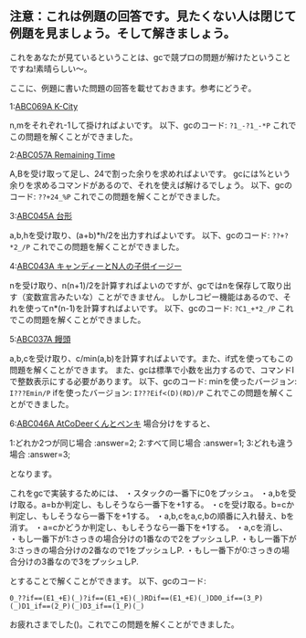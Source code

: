 ## **注意：これは例題の回答です。見たくない人は閉じて例題を見ましょう。そして解きましょう。**



























































これをあなたが見ているということは、gcで競プロの問題が解けたということですね!素晴らしい～。

ここに、例題に書いた問題の回答を載せておきます。参考にどうぞ。

1:[ABC069A K-City](https://atcoder.jp/contests/abc069/tasks/abc069_a)

n,mをそれぞれ-1して掛ければよいです。
以下、gcのコード:
`?1_-?1_-*P` 
これでこの問題を解くことができました。



2:[ABC057A Remaining Time](https://atcoder.jp/contests/abc057/tasks/abc057_a)

A,Bを受け取って足し、24で割った余りを求めればよいです。
gcには%という余りを求めるコマンドがあるので、それを使えば解けるでしょう。
以下、gcのコード:
`??+24_%P`
これでこの問題を解くことができました。



3:[ABC045A 台形](https://atcoder.jp/contests/abc045/tasks/abc045_a)

a,b,hを受け取り、(a+b)*h/2を出力すればよいです。
以下、gcのコード:
`??+?*2_/P`
これでこの問題を解くことができました。 



4:[ABC043A キャンディーとN人の子供イージー](https://atcoder.jp/contests/abc043/tasks/abc043_a)

nを受け取り、n(n+1)/2を計算すればよいのですが、gcではnを保存して取り出す（変数宣言みたいな）ことができません。
しかしコピー機能はあるので、それを使ってn*(n-1)を計算すればよいです。
以下、gcのコード:
`?C1_+*2_/P`
これでこの問題を解くことができました。
 
 
 
5:[ABC037A 饅頭](https://atcoder.jp/contests/abc037/tasks/abc037_a)

a,b,cを受け取り、c/min(a,b)を計算すればよいです。また、if式を使ってもこの問題を解くことができます。
また、gcは標準で小数を出力するので、コマンドIで整数表示にする必要があります。
以下、gcのコード:
 minを使ったバージョン:
 `I???Emin/P`
 ifを使ったバージョン:
 `I???Eif<(D)(RD)/P`
これでこの問題を解くことができました。



6:[ABC046A AtCoDeerくんとペンキ](https://atcoder.jp/contests/abc046/tasks/abc046_a)
場合分けをすると、

1:どれか2つが同じ場合 :answer=2;
2:すべて同じ場合      :answer=1;
3:どれも違う場合      :answer=3;

となります。

これをgcで実装するためには、
・スタックの一番下に0をプッシュ。
・a,bを受け取る。a=bか判定し、もしそうなら一番下を+1する。
・cを受け取る。b=cか判定し、もしそうなら一番下を+1する。
・a,b,cをa,c,bの順番に入れ替え、bを消す。
・a=cかどうか判定し、もしそうなら一番下を+1する。
・a,cを消し、
 ・もし一番下が1:さっきの場合分けの1番なので2をプッシュしP.
 ・もし一番下が3:さっきの場合分けの2番なので1をプッシュしP.
 ・もし一番下が0:さっきの場合分けの3番なので3をプッシュしP.

とすることで解くことができます。
以下、gcのコード:

 `0_??if==(E1_+E)(_)?if==(E1_+E)(_)RDif==(E1_+E)(_)DD0_if==(3_P)(_)D1_if==(2_P)(_)D3_if==(1_P)(_)`

お疲れさまでした()。これでこの問題を解くことができました。
